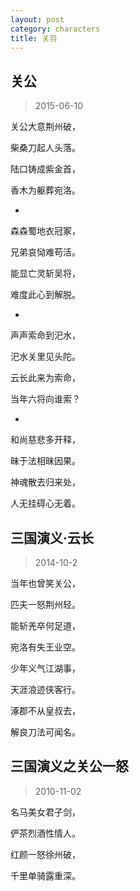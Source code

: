 ```yaml
---
layout: post
category: characters
title: 关羽
---
```


## 关公 ##

> 2015-06-10

关公大意荆州破，

柴桑刀起人头落。

陆口铸成紫金首，

香木为躯葬宛洛。

-

森森蜀地衣冠冢，

兄弟哀恸难苟活。

能显亡灵斩吴将，

难度此心到解脱。

-

声声索命到汜水，

汜水关里见头陀。

云长此来为索命，

当年六将向谁索？

-

和尚慈悲多开释，

昧于法相昧因果。

神魂散去归来处，

人无挂碍心无着。

## 三国演义·云长 ##

> 2014-10-2

当年也曾笑关公，

匹夫一怒荆州轻。

能斩羌卒何足道，

宛洛有失王业空。

少年义气江湖事，

天涯浪迹侠客行。

涿郡不从皇叔去，

解良刀法可闻名。

## 三国演义之关公一怒 ##

> 2010-11-02

名马美女君子剑，

俨茶烈酒性情人。

红颜一怒徐州破，

千里单骑露重深。
